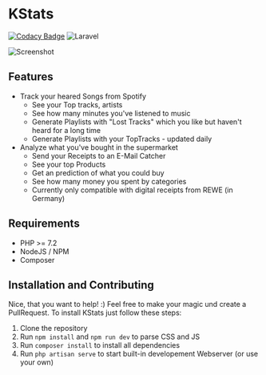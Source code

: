 # KStats
[![Codacy Badge](https://api.codacy.com/project/badge/Grade/e2ba9f2772e24d8d9fae5f9e8955d70c)](https://app.codacy.com/manual/MrKrisKrisu/KStats?utm_source=github.com&utm_medium=referral&utm_content=MrKrisKrisu/KStats&utm_campaign=Badge_Grade_Dashboard) ![Laravel](https://github.com/MrKrisKrisu/KStats/workflows/Laravel/badge.svg)

![Screenshot](screenshot.png)

## Features
* Track your heared Songs from Spotify
  * See your Top tracks, artists
  * See how many minutes you've listened to music
  * Generate Playlists with "Lost Tracks" which you like but haven't heard for a long time
  * Generate Playlists with your TopTracks - updated daily
* Analyze what you've bought in the supermarket
  * Send your Receipts to an E-Mail Catcher
  * See your top Products
  * Get an prediction of what you could buy
  * See how many money you spent by categories
  * Currently only compatible with digital receipts from REWE (in Germany)
  
## Requirements

* PHP >= 7.2
* NodeJS / NPM
* Composer

## Installation and Contributing

Nice, that you want to help! :) Feel free to make your magic und create a PullRequest. 
To install KStats just follow these steps:

1. Clone the repository
2. Run ``npm install`` and ``npm run dev`` to parse CSS and JS
3. Run ``composer install`` to install all dependencies
4. Run ``php artisan serve`` to start built-in developement Webserver (or use your own)